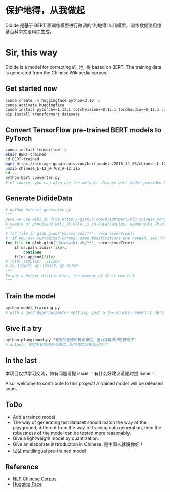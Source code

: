 # 保护地得，从我做起
Didide 是基于 BERT 预训练模型进行微调的“的地得”纠错模型，训练数据使用维基百科中文语料库生成。
# Sir, this way
Didide is a model for correcting 的, 地, 得 based on BERT. The training data is generated from the Chinese Wikipedia corpus.
## Get started now
```bash
conda create -n huggingface python=3.10 -y
conda activate huggingface
conda install pytorch==1.12.1 torchvision==0.13.1 torchaudio==0.12.1 cudatoolkit=11.3 -c pytorch -y
pip install transformers datasets
```
## Convert TensorFlow pre-trained BERT models to PyTorch
```bash
conda install tensorflow -y
mkdir BERT-trained
cd BERT-trained
wget https://storage.googleapis.com/bert_models/2018_11_03/chinese_L-12_H-768_A-12.zip
unzip chinese_L-12_H-768_A-12.zip
cd ..
python bert_converter.py
# of course, you can also use the default chinese bert model provided by huggingface which may be better
```
## Generate DidideData
```python
# python dataset_generator.py
"""
Here we use wiki_zh from https://github.com/brightmart/nlp_chinese_corpus
A sample of processed wiki_zh data is in data/samples, named wiki_zh_mini.pkl which contains a list generated by the script.
"""
# for file in glob.glob("yourcorpus/**", recursive=True):
# ↑if you use customized corpus, some modifications are needed, see the easy-to-read script for details.
for file in glob.glob("data/wiki_zh/**", recursive=True):
    if os.path.isdir(file):
        continue
    files.append(file)
# Total samples:  311569
# 的：122867，地：129195，得：59507
"""
To get a better distribution, the number of 的 is reduced.
"""
```
## Train the model
```bash
python model_training.py
# with a good hyperparameter setting, just a few epochs needed to obtain a good accuracy on test set like about 96%.
```
## Give it a try
```bash
python playground.py "我觉的我烦的有点难过，因为我得培根忘记吃了"
# output: 我觉得我烦得有点难过，因为我的培根忘记吃了
```
## In the last
本项目仅供学习交流，如有问题请提 issue ！有什么好建议请随时提 issue ！

Also, welcome to contribute to this project! A trained model will be released soon.
## ToDo
- Add a trained model
- The way of generating test dataset should match the way of the playground, different from the way of training data generation, then the robustness of the model can be tested more reasonably.
- Give a lightweigth model by quantization.
- Give an elaborate instroduction in Chinese. 是中国人就说你好！
- 试试 multilingual pre-trained model
## Reference
- [NLP Chinese Corpus](https://github.com/brightmart/nlp_chinese_corpus)
- [Hugging Face](https://huggingface.co/transformers/quicktour.html)
